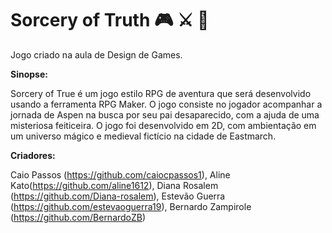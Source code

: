 # Sorcery of Truth :video_game: :crossed_swords:  :sparkler:

 Jogo criado na aula de Design de Games.

**Sinopse:**

Sorcery of True é um jogo estilo RPG de aventura que será desenvolvido usando a ferramenta RPG Maker. O jogo consiste no jogador acompanhar a jornada de Aspen na busca por seu pai desaparecido, com a ajuda de uma misteriosa feiticeira. O jogo foi desenvolvido em 2D, com ambientação em um universo mágico e medieval fictício na cidade de Eastmarch.

**Criadores:**

Caio Passos (https://github.com/caiocpassos1), Aline Kato(https://github.com/aline1612), Diana Rosalem (https://github.com/Diana-rosalem), Estevão Guerra (https://github.com/estevaoguerra19), Bernardo Zampirole (https://github.com/BernardoZB)
